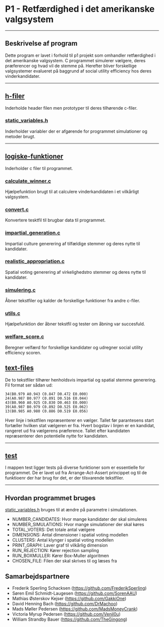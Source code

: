 # P1 - Retfærdighed i det amerikanske valgsystem
*****

## Beskrivelse af program
Dette program er lavet i forhold til p1 projekt som omhandler retfærdighed i det
amerikanske valgsystem. C programmet simulerer vælgere, deres præferencer og hvad vil de stemme på. 
Herefter bliver forskellige valgsystemer evalueret på baggrund af social utility efficiency hos deres vinderkandidater.
*****


## [h-filer](src/h-filer)

Inderholde header filen men prototyper til deres tilhørende c-filer.


### [static_variables.h](src/h-filer/static_variables.h)

Inderholder variabler der er afgørende for programmet simulationer og metoder brugt.

*****
## [logiske-funktioner](src/logiske-funktioner)

Inderholder c filer til programmet.

### [calculate_winner.c](src/logiske-funktioner/calculate_winner.c)

Hjælpefunktion brugt til at calculere vinderkandidaten i et vilkårligt valgsystem.


### [convert.c](src/logiske-funktioner/convert.c)

Konvertere tesktfil til brugbar data til programmet.


### [impartial_generation.c](src/logiske-funktioner/impartial_generation.c)

Impartial culture generering af tilfældige stemmer og deres nytte til kandidater.


### [realistic_appropriation.c](src/logiske-funktioner/realistic_appropriation.c)

Spatial voting generering af virkelighedstro stemmer og deres nytte til kandidater.


### [simulering.c](src/logiske-funktioner/simulering.c)

Åbner tekstfiler og kalder de forskellige funktioner fra andre c-filer.

### [utils.c](src/logiske-funktioner/utils.c)
Hjælpefunktion der åbner tekstfil og tester om åbning var succesfuld.

### [welfare_score.c](src/logiske-funktioner/welfare_score.c)
Beregner velfærd for forskellige kandidater og udregner social utility efficiency scoren.

## [text-files](text-files)
De to tekstfiler tilhører henholdsvis impartial og spatial stemme generering. Fil format ser 
sådan ud:
``````
34(B0.979 A0.943 C0.847 D0.472 E0.000)
24(A0.987 B0.977 C0.891 D0.516 E0.044)
43(B0.960 A0.925 C0.830 D0.463 E0.000)
39(A0.987 B0.979 C0.892 D0.525 E0.062)
13(B0.985 A0.980 C0.886 D0.519 E0.056)
``````
Hver linje i tekstfilen repræsenterer en vælger. Tallet før parantesens start fortæller hvilken
stat vælgeren er fra. Hvert bogstav i linjen er en kandidat, rangeret ud fra vælgerens præference.
Tallet efter kandidaten repræsenterer den potentielle nytte for kandidaten.



*****
## [test](test)
I mappen test ligger tests på diverse funktioner som er essentielle for programmet. De
er lavet ud fra Arrange-Act-Assert princippet og til de funktioenr der har brug for det, er der
tilsvarende tekstfiler.
*****

## Hvordan programmet bruges
[static_variables.h](src/h-filer/static_variables.h) bruges til at ændre på parametre i simulationen.

- NUMBER_CANDIDATES: Hvor mange kandidater der skal simuleres
- NUMBER_SIMULATIONS: Hvor mange simulationer der skal køres
- TOTAL_VOTERS: Det totale antal vælgere
- DIMENSIONS: Antal dimensioner i spatial voting modellen
- CLUSTERS: Antal klynger i spatial voting modellen
- PRINT_GRAPH: Laver graf til vilkårlig dimension
- RUN_REJECTION: Kører rejection sampling
- RUN_BOXMULLER: Kører Box-Muller algoritmen
- CHOSEN_FILE: Filen der skal skrives til og læses fra


## Samarbejdspartnere
- Frederik Sperling Schacksen (https://github.com/FrederikSperling)
- Søren Emil Schmidt-Laugesen (https://github.com/SorenAAU)
- Mathias Østerskov Kejser (https://github.com/GakkiOne)
- David Henning Bach (https://github.com/DrMachoo)
- Mads Møller Pedersen (https://github.com/MadsMoneyCrank)
- Victoria Myrup Pedersen (https://github.com/Venil0u)
- William Strandby Bauer (https://github.com/TheGingong)
